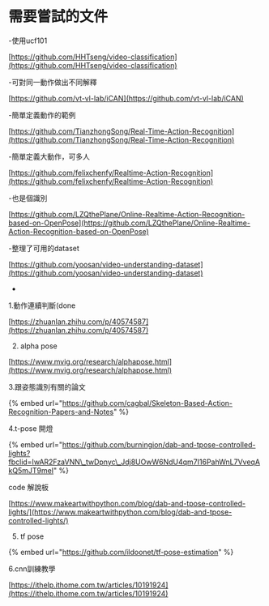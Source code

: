 # 需要嘗試的文件





-使用ucf101

[https://github.com/HHTseng/video-classification](https://github.com/HHTseng/video-classification)

-可對同一動作做出不同解釋

[https://github.com/vt-vl-lab/iCAN](https://github.com/vt-vl-lab/iCAN)



-簡單定義動作的範例

[https://github.com/TianzhongSong/Real-Time-Action-Recognition](https://github.com/TianzhongSong/Real-Time-Action-Recognition)

-簡單定義大動作，可多人

[https://github.com/felixchenfy/Realtime-Action-Recognition](https://github.com/felixchenfy/Realtime-Action-Recognition)

-也是個識別

[https://github.com/LZQthePlane/Online-Realtime-Action-Recognition-based-on-OpenPose](https://github.com/LZQthePlane/Online-Realtime-Action-Recognition-based-on-OpenPose)

-整理了可用的dataset

[https://github.com/yoosan/video-understanding-dataset](https://github.com/yoosan/video-understanding-dataset)



-

1.動作連續判斷\(done

[https://zhuanlan.zhihu.com/p/40574587](https://zhuanlan.zhihu.com/p/40574587)

2. alpha pose

[https://www.mvig.org/research/alphapose.html](https://www.mvig.org/research/alphapose.html)

3.跟姿態識別有關的論文

{% embed url="https://github.com/cagbal/Skeleton-Based-Action-Recognition-Papers-and-Notes" %}

4.t-pose 開燈

{% embed url="https://github.com/burningion/dab-and-tpose-controlled-lights?fbclid=IwAR2FzaVNN\_twDpnyc\_Jdj8UOwW6NdU4qm7I16PahWnL7VveqAkQ5mJT9meI" %}

code 解說板

[https://www.makeartwithpython.com/blog/dab-and-tpose-controlled-lights/](https://www.makeartwithpython.com/blog/dab-and-tpose-controlled-lights/)

5. tf pose

{% embed url="https://github.com/ildoonet/tf-pose-estimation" %}

6.cnn訓練教學

[https://ithelp.ithome.com.tw/articles/10191924](https://ithelp.ithome.com.tw/articles/10191924)







